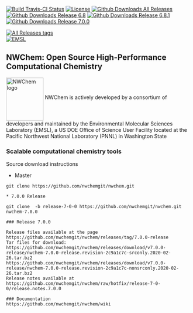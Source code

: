  



[![Build Travis-CI Status](https://img.shields.io/travis/nwchemgit/nwchem.svg)](https://travis-ci.org/nwchemgit/nwchem/builds)
[![License](https://img.shields.io/badge/license-ECL2-blue.svg)](https://raw.githubusercontent.com/nwchemgit/nwchem/master/LICENSE.md)
[![Github Downloads All Releases](https://img.shields.io/github/downloads/nwchemgit/nwchem/total.svg)](https://github.com/nwchemgit/nwchem/releases)
[![Github Downloads Release 6.8](https://img.shields.io/github/downloads/nwchemgit/nwchem/v6.8-release/total.svg)](https://github.com/nwchemgit/nwchem/releases/tag/v6.8-release)
[![Github Downloads Release 6.8.1](https://img.shields.io/github/downloads/nwchemgit/nwchem/6.8.1-release/total.svg)](https://github.com/nwchemgit/nwchem/releases/tag/6.8.1-release)
[![Github Downloads Release 7.0.0](https://img.shields.io/github/downloads/nwchemgit/nwchem/v7.0.0-release/total.svg)](https://github.com/nwchemgit/nwchem/releases/tag/v7.0.0-release)

[![All Releases tags](https://img.shields.io/github/release/nwchemgit/nwchem/all.svg)](https://github.com/nwchemgit/nwchem/releases)  
[![EMSL](https://rawgit.com/nwchemgit/nwchem/master/contrib/git.nwchem/emsl_logo2.svg)](https://www.emsl.pnl.gov)
 
## NWChem: Open Source High-Performance Computational Chemistry
<img alt="NWChem logo" src="https://raw.githubusercontent.com/nwchemgit/nwchem/master/contrib/git.nwchem/MS3_logo_cropped.png" align=middle width="102pt" height="117pt"/>  
NWChem is actively developed by a consortium of developers and maintained by the Environmental Molecular Sciences Laboratory (EMSL), a US DOE Office of Science User Facility
located at the Pacific Northwest National Laboratory (PNNL) in Washington State

### Scalable computational chemistry tools

Source download instructions

* Master
```
git clone https://github.com/nwchemgit/nwchem.git

* 7.0.0 Release

git clone  -b release-7-0-0 https://github.com/nwchemgit/nwchem.git nwchem-7.0.0

### Release 7.0.0

Release files available at the page  
https://github.com/nwchemgit/nwchem/releases/tag/7.0.0-release   
Tar files for download:  
https://github.com/nwchemgit/nwchem/releases/download/v7.0.0-release/nwchem-7.0.0-release.revision-2c9a1c7c-srconly.2020-02-26.tar.bz2  
https://github.com/nwchemgit/nwchem/releases/download/v7.0.0-release/nwchem-7.0.0-release.revision-2c9a1c7c-nonsrconly.2020-02-26.tar.bz2  
Release notes available at  
https://github.com/nwchemgit/nwchem/raw/hotfix/release-7-0-0/release.notes.7.0.0

### Documentation
https://github.com/nwchemgit/nwchem/wiki
